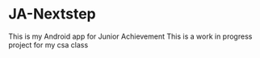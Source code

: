 # JA-Nextstep
This is  my Android app for Junior Achievement
This is a work in progress project for my csa class
